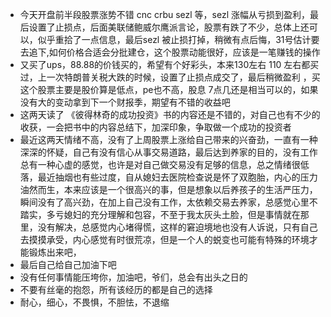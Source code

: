 - 今天开盘前半段股票涨势不错 cnc  crbu sezl 等，sezl 涨幅从亏损到盈利，最后设置了止损点，后面美联储鲍威尔鹰派言论，股票有跌了不少，总体上还可以，似乎重拾了一点信息，最后sezl 被止损打掉，稍微有点后悔，31号估计要去追下,如何价格合适会分批建仓，这个股票动能很好，应该是一笔赚钱的操作
- 又买了ups，88.88的价钱买的，希望有个好彩头，本来130左右 110 左右都买过，上一次特朗普关税大跌的时候，设置了止损点成交了，最后稍微盈利 ，买这个股票主要是股价算是低点，pe也不高，股息 7点几还是相当可以的，如果没有大的变动拿到下一个财报季，期望有不错的收益吧
- 这两天读了 《彼得林奇的成功投资》书的内容还是不错的，对自己也有不少的收获，一会把书中的内容总结下，加深印象，争取做一个成功的投资者
- 最近这两天情绪不高，没有了上周股票上涨给自己带来的兴奋劲，一直有一种深深的怀疑，自己有没有信心从事交易道路，最后达到养家的目的，没有工作总有一种心虚的感觉，也许是对自己做交易没有足够的信息，总之情绪很低落，最近抽烟也有些过度，自从媳妇去医院检查说是怀了双胞胎，内心的压力油然而生，本来应该是一个很高兴的事，但是想象以后养孩子的生活严压力，瞬间没有了高兴劲，在加上自己没有工作，太依赖交易去养家，总感觉心里不踏实，多亏媳妇的充分理解和包容，不至于我太灰头土脸，但是事情就在那里，没有解决，总感觉内心堵得慌，这样的窘迫境地也没有人诉说，只有自己去摸摸承受，内心感觉有时很荒凉，但是一个人的蜕变也可能有特殊的环境才能锻炼出来吧，
- 最后自己给自己加油下吧
- 没有任何事情能压垮你，加油吧，爷们，总会有出头之日的
- 不要有丝毫的抱怨，所有该经历的都是自己的选择
- 耐心，细心，不畏惧，不胆怯，不退缩